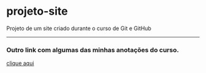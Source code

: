 # projeto-site
 Projeto de um site criado durante o curso de Git e GitHub

---

### Outro link com algumas das minhas anotações do curso.

[clique aqui](https://github.com/Diego-Lopes/atividade_ted1)
